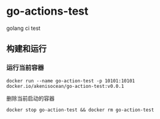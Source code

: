# go-actions-test
golang ci test


## 构建和运行


### 运行当前容器
```shell
docker run --name go-action-test -p 10101:10101 docker.io/akenisocean/go-action-test:v0.0.1
```
删除当前启动的容器
```shell
docker stop go-action-test && docker rm go-action-test
```